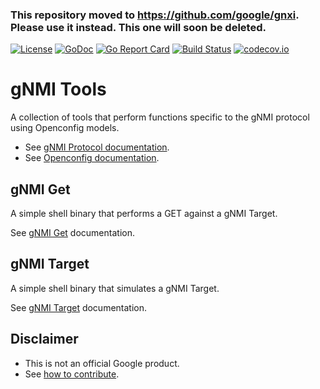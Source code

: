 

### This repository moved to https://github.com/google/gnxi. Please use it instead. This one will soon be deleted.


[![License](https://img.shields.io/badge/license-Apache%202.0-blue.svg)](https://opensource.org/licenses/Apache-2.0)
[![GoDoc](https://godoc.org/github.com/samribeiro/gnmi?status.svg)](https://godoc.org/github.com/samribeiro/gnmi)
[![Go Report Card](https://goreportcard.com/badge/github.com/samribeiro/gnmi)](https://goreportcard.com/report/github.com/samribeiro/gnmi)
[![Build Status](https://travis-ci.org/samribeiro/gnmi.svg?branch=master)](https://travis-ci.org/samribeiro/gnmi)
[![codecov.io](https://codecov.io/github/samribeiro/gnmi/coverage.svg?branch=master)](https://codecov.io/github/samribeiro/gnmi?branch=master)

# gNMI Tools

A collection of tools that perform functions specific to the gNMI protocol using Openconfig models.

*  See [gNMI Protocol documentation](https://github.com/openconfig/reference/tree/master/rpc/gnmi).
*  See [Openconfig documentation](http://www.openconfig.net/).

## gNMI Get

A simple shell binary that performs a GET against a gNMI Target.

See [gNMI Get](./gnmi_get) documentation.

## gNMI Target

A simple shell binary that simulates a gNMI Target.

See [gNMI Target](./gnmi_target) documentation.

## Disclaimer

*  This is not an official Google product.
*  See [how to contribute](CONTRIBUTING.md).
